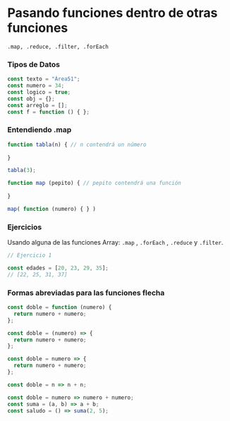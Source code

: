# Pasando funciones dentro de otras funciones

```
.map, .reduce, .filter, .forEach
```


### Tipos de Datos

```js
const texto = "Área51";
const numero = 34;
const logico = true;
const obj = {};
const arreglo = [];
const f = function () { };
```

### Entendiendo .map
```js
function tabla(n) { // n contendrá un número
  
}

tabla(3);
```

```js
function map (pepito) { // pepito contendrá una función
  
}

map( function (numero) { } )
```

### Ejercicios
Usando alguna de las funciones Array: `.map` , `.forEach` , `.reduce` y `.filter`.

```js
// Ejercicio 1

const edades = [20, 23, 29, 35];
// [22, 25, 31, 37]
```

### Formas abreviadas para las funciones flecha
```js
const doble = function (numero) {
  return numero + numero;
};

const doble = (numero) => {
  return numero + numero;
};

const doble = numero => {
  return numero + numero;
};

const doble = n => n + n;

const doble = numero => numero + numero;
const suma = (a, b) => a + b;
const saludo = () => suma(2, 5);
```

